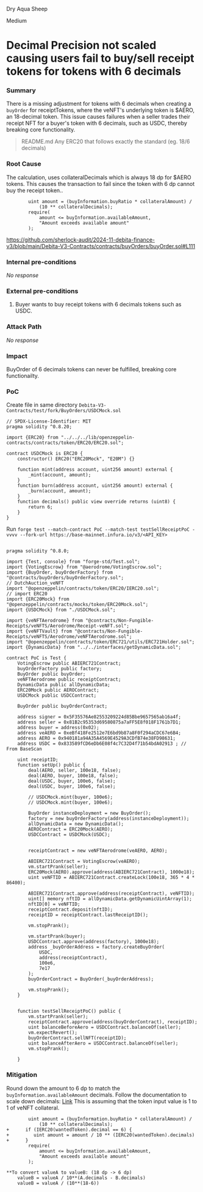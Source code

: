 Dry Aqua Sheep

Medium

# Decimal Precision not scaled causing users fail to buy/sell receipt tokens for tokens with 6 decimals

### Summary
There is a missing adjustment for tokens with 6 decimals when creating a `buyOrder` for receiptTokens, where the veNFT's underlying token is $AERO, an 18-decimal token. This issue causes failures when a seller trades their receipt NFT for a buyer's token with 6 decimals, such as USDC, thereby breaking core functionality.

> README.md
> Any ERC20 that follows exactly the standard (eg. 18/6 decimals)
### Root Cause

The calculation, uses collateralDecimals which is always 18 dp for $AERO tokens. This causes the transaction to fail since the token with 6 dp cannot buy the receipt token.. 
```solidity
        uint amount = (buyInformation.buyRatio * collateralAmount) /
            (10 ** collateralDecimals);
        require(
            amount <= buyInformation.availableAmount,
            "Amount exceeds available amount"
        );
```


https://github.com/sherlock-audit/2024-11-debita-finance-v3/blob/main/Debita-V3-Contracts/contracts/buyOrders/buyOrder.sol#L111

### Internal pre-conditions

_No response_

### External pre-conditions

1) Buyer wants to buy receipt tokens with 6 decimals tokens such as USDC.

### Attack Path

_No response_

### Impact

BuyOrder of 6 decimals tokens can never be fulfilled, breaking core functionailty.

### PoC

Create file in same directory `Debita-V3-Contracts/test/fork/BuyOrders/USDCMock.sol`
```solidity
// SPDX-License-Identifier: MIT
pragma solidity ^0.8.20;

import {ERC20} from "../../../lib/openzeppelin-contracts/contracts/token/ERC20/ERC20.sol";

contract USDCMock is ERC20 {
    constructor() ERC20("ERC20Mock", "E20M") {}

    function mint(address account, uint256 amount) external {
        _mint(account, amount);
    }
    function burn(address account, uint256 amount) external {
        _burn(account, amount);
    }
    function decimals() public view override returns (uint8) {
        return 6;
    }
}

```
Run `forge test --match-contract PoC --match-test testSellReceiptPoC -vvvv --fork-url https://base-mainnet.infura.io/v3/<API_KEY>`

```solidity

pragma solidity ^0.8.0;

import {Test, console} from "forge-std/Test.sol";
import {VotingEscrow} from "@aerodrome/VotingEscrow.sol";
import {BuyOrder, buyOrderFactory} from "@contracts/buyOrders/buyOrderFactory.sol";
// DutchAuction_veNFT
import "@openzeppelin/contracts/token/ERC20/IERC20.sol";
// import ERC20
import {ERC20Mock} from "@openzeppelin/contracts/mocks/token/ERC20Mock.sol";
import {USDCMock} from "./USDCMock.sol";

import {veNFTAerodrome} from "@contracts/Non-Fungible-Receipts/veNFTS/Aerodrome/Receipt-veNFT.sol";
import {veNFTVault} from "@contracts/Non-Fungible-Receipts/veNFTS/Aerodrome/veNFTAerodrome.sol";
import "@openzeppelin/contracts/token/ERC721/utils/ERC721Holder.sol";
import {DynamicData} from "../../interfaces/getDynamicData.sol";

contract PoC is Test {
    VotingEscrow public ABIERC721Contract;
    buyOrderFactory public factory;
    BuyOrder public buyOrder;
    veNFTAerodrome public receiptContract;
    DynamicData public allDynamicData;
    ERC20Mock public AEROContract;
    USDCMock public USDCContract;

    BuyOrder public buyOrderContract;

    address signer = 0x5F35576Ae82553209224d85Bbe9657565ab16a4f;
    address seller = 0x81B2c95353d69580875a7aFF5E8f018F1761b7D1;
    address buyer = address(0x02);
    address veAERO = 0xeBf418Fe2512e7E6bd9b87a8F0f294aCDC67e6B4;
    address AERO = 0x940181a94A35A4569E4529A3CDfB74e38FD98631;
    address USDC = 0x833589fCD6eDb6E08f4c7C32D4f71b54bdA02913 ; // From BaseScan

    uint receiptID;
    function setUp() public {
        deal(AERO, seller, 100e18, false);
        deal(AERO, buyer, 100e18, false);
        deal(USDC, buyer, 100e6, false);
        deal(USDC, buyer, 100e6, false);

        // USDCMock.mint(buyer, 100e6);
        // USDCMock.mint(buyer, 100e6);

        BuyOrder instanceDeployment = new BuyOrder();
        factory = new buyOrderFactory(address(instanceDeployment));
        allDynamicData = new DynamicData();
        AEROContract = ERC20Mock(AERO);
        USDCContract = USDCMock(USDC);


        receiptContract = new veNFTAerodrome(veAERO, AERO);

        ABIERC721Contract = VotingEscrow(veAERO);
        vm.startPrank(seller);
        ERC20Mock(AERO).approve(address(ABIERC721Contract), 1000e18);
        uint veNFTID = ABIERC721Contract.createLock(100e18, 365 * 4 * 86400);

        ABIERC721Contract.approve(address(receiptContract), veNFTID);
        uint[] memory nftID = allDynamicData.getDynamicUintArray(1);
        nftID[0] = veNFTID;
        receiptContract.deposit(nftID);
        receiptID = receiptContract.lastReceiptID();

        vm.stopPrank();

        vm.startPrank(buyer);
        USDCContract.approve(address(factory), 1000e18);
        address _buyOrderAddress = factory.createBuyOrder(
            USDC,
            address(receiptContract),
            100e6,
            7e17
        );
        buyOrderContract = BuyOrder(_buyOrderAddress);

        vm.stopPrank();
    }


    function testSellReceiptPoC() public {
        vm.startPrank(seller);
        receiptContract.approve(address(buyOrderContract), receiptID);
        uint balanceBeforeAero = USDCContract.balanceOf(seller);
        vm.expectRevert();
        buyOrderContract.sellNFT(receiptID);
        uint balanceAfterAero = USDCContract.balanceOf(seller);
        vm.stopPrank();

    }
```

### Mitigation

Round down the amount to 6 dp to match the `buyInformation.availableAmount` decimals.
Follow the documentation to scale down decimals: [Link](https://calnix.gitbook.io/eth-dev/yield-mentorship-2022/projects/5-collateralized-vault/pricing-+-decimal-scaling)
This is assuming that the token input value is 1 to 1 of veNFT collateral.
```solidity
        uint amount = (buyInformation.buyRatio * collateralAmount) /
            (10 ** collateralDecimals);
+      if (IERC20(wantedToken).decimal == 6) {
+         uint amount = amount / 10 ** (IERC20(wantedToken).decimals)
+      }
        require(
            amount <= buyInformation.availableAmount,
            "Amount exceeds available amount"
        );
```

```solidity
**To convert valueA to valueB: (18 dp -> 6 dp)
    valueB = valueA / 10**(A.decimals - B.decimals)
    valueB = valueA / (10**(18-6))
```